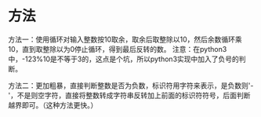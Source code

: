# 方法
方法一：使用循环对输入整数按10取余，取余后取整除以10，然后余数循环乘10，直到取整除以为0停止循环，得到最后反转的数。
注意：在python3中，-123%10是不等于3的，这点是个坑，所以python3实现中加入了负号的判断。

方法二：更加粗暴，直接判断整数是否为负数，标识符用字符来表示，是负数则'-'，不是则空字符，直接将整数转成字符串反转加上前面的标识符符号，后面判断越界即可。（这种方法更快。）